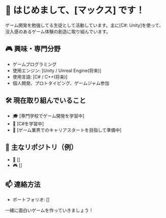 # 👋 はじめまして、[マックス] です！

ゲーム開発を勉強してる生徒として活動しています。主に[C#: Unity]を使って、没入感のあるゲーム体験の創造に取り組んでいます。

## 🎮 興味・専門分野

- ゲームプログラミング
- 使用エンジン: [Unity / Unreal Engine(将来)]
- 使用言語: [C# / C++(将来)]
- 個人開発、プロトタイピング、ゲームジャム参加

## 🛠 現在取り組んでいること

- 🎓 [専門学校でゲーム開発を学習中]
- 🧠 [C#を学習中]
- 💼 [ゲーム業界でのキャリアスタートを目指して準備中]

## 📂 主なリポジトリ（例）

- 🔧 []
- 🎮 []

## 📫 連絡方法

- ポートフォリオ: []

一緒に面白いゲームを作っていきましょう！
<!---
FlabbyRoastedDuck/FlabbyRoastedDuck is a ✨ special ✨ repository because its `README.md` (this file) appears on your GitHub profile.
You can click the Preview link to take a look at your changes.
--->
